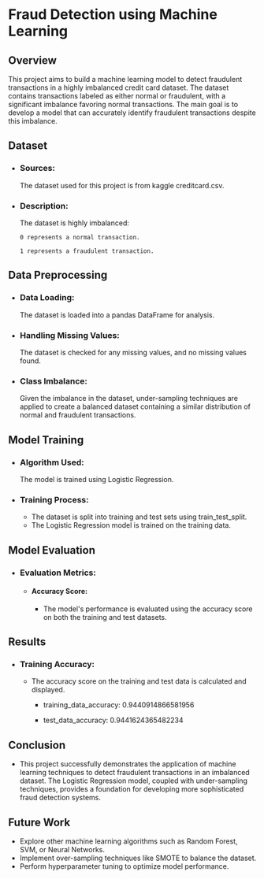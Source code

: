 # Fraud Detection using Machine Learning

## Overview
This project aims to build a machine learning model to detect fraudulent transactions in a highly imbalanced credit card dataset. The dataset contains transactions labeled as either normal or fraudulent, with a significant imbalance favoring normal transactions. The main goal is to develop a model that can accurately identify fraudulent transactions despite this imbalance.

## Dataset
- ### Sources:   
    The dataset used for this project is from kaggle creditcard.csv.
- ### Description:
    The dataset is highly imbalanced:

      0 represents a normal transaction.

      1 represents a fraudulent transaction.

## Data Preprocessing
- ### Data Loading:
    The dataset is loaded into a pandas DataFrame for analysis.
  
- ### Handling Missing Values:
    The dataset is checked for any missing values, and no missing values found.
  
- ### Class Imbalance:
  Given the imbalance in the dataset, under-sampling techniques are applied to create a balanced dataset containing a similar distribution of normal and fraudulent transactions.

## Model Training
- ### Algorithm Used:
    The model is trained using Logistic Regression.
- ### Training Process:
  - The dataset is split into training and test sets using train_test_split.
  - The Logistic Regression model is trained on the training data.

## Model Evaluation
  - ### Evaluation Metrics:
      - #### Accuracy Score:
        - The model's performance is evaluated using the accuracy score on both the training and test datasets.

## Results
  - ### Training Accuracy:
    - The accuracy score on the training and test data is calculated and displayed.

      -  training_data_accuracy: 0.9440914866581956

      -  test_data_accuracy: 0.9441624365482234

## Conclusion
  - This project successfully demonstrates the application of machine learning techniques to detect fraudulent transactions in an imbalanced dataset. The Logistic Regression model, coupled with under-sampling techniques, provides a foundation for developing more sophisticated fraud detection systems.

## Future Work
  - Explore other machine learning algorithms such as Random Forest, SVM, or Neural Networks.
  - Implement over-sampling techniques like SMOTE to balance the dataset.
  - Perform hyperparameter tuning to optimize model performance.
